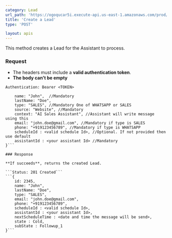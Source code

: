 ```yaml
---
category: Lead
url_path: 'https://ogoqucar5i.execute-api.us-east-1.amazonaws.com/prod/third-party/lead'
title: 'Create a Lead'
type: 'POST'

layout: apis
---
```


This method creates a Lead for the Assistant to process.

### Request

* The headers must include a **valid authentication token**.
* **The body can't be empty** 

```Authentication: Bearer <TOKEN>```
```{
    name: "John",  //Mandatory
    lastName: "Doe", 
    type: "SALES", //Mandatory One of WHATSAPP or SALES
    source: "Website", //Mandatory
    context: "AI Sales Assistant", //Assistant will write message using this
    email: "john.doe@gmail.com", //Mandatory if type is SALES
    phone: "+919123456789", //Mandatory if type is WHATSAPP
    scheduleId : <valid schedule Id>, //Optional. If not provided then use default
    assistantId : <your assistant Id> //Mandatory
}```

### Response

**If succeeds**, returns the created Lead.

```Status: 201 Created```
```{
    id: 2345,
    name: "John",   
    lastName: "Doe", 
    type: "SALES", 
    email: "john.doe@gmail.com", 
    phone: "+919123456789", 
    scheduleId : <valid schedule Id>,
    assistantId : <your assistant Id>,
    nextScheduleTime : <date and time the message will be send>,
    state : Cold,
    subState : Followup_1
}```